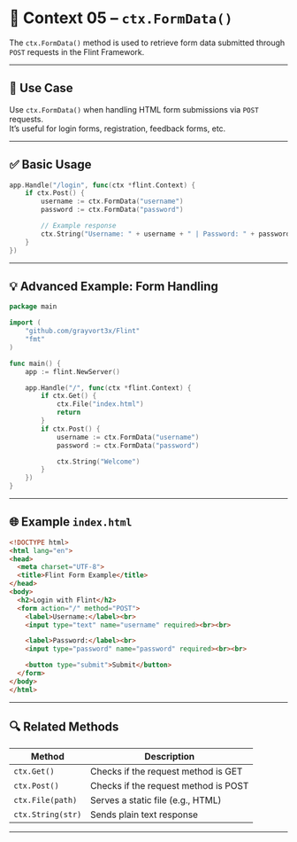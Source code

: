 # 🔹 Context 05 – `ctx.FormData()`

The `ctx.FormData()` method is used to retrieve form data submitted through `POST` requests in the Flint Framework.

---

## 🧠 Use Case

Use `ctx.FormData()` when handling HTML form submissions via `POST` requests.  
It’s useful for login forms, registration, feedback forms, etc.

---

## ✅ Basic Usage

```go
app.Handle("/login", func(ctx *flint.Context) {
    if ctx.Post() {
        username := ctx.FormData("username")
        password := ctx.FormData("password")

        // Example response
        ctx.String("Username: " + username + " | Password: " + password)
    }
})
```

---

## 💡 Advanced Example: Form Handling

```go
package main

import (
    "github.com/grayvort3x/Flint"
    "fmt"
)

func main() {
    app := flint.NewServer()

    app.Handle("/", func(ctx *flint.Context) {
        if ctx.Get() {
            ctx.File("index.html")
            return
        }
        if ctx.Post() {
            username := ctx.FormData("username")
            password := ctx.FormData("password")

            ctx.String("Welcome")
        }
    })
}
```

---

## 🌐 Example `index.html`

```html
<!DOCTYPE html>
<html lang="en">
<head>
  <meta charset="UTF-8">
  <title>Flint Form Example</title>
</head>
<body>
  <h2>Login with Flint</h2>
  <form action="/" method="POST">
    <label>Username:</label><br>
    <input type="text" name="username" required><br><br>

    <label>Password:</label><br>
    <input type="password" name="password" required><br><br>

    <button type="submit">Submit</button>
  </form>
</body>
</html>
```

---

## 🔍 Related Methods

| Method           | Description                          |
|------------------|--------------------------------------|
| `ctx.Get()`      | Checks if the request method is GET  |
| `ctx.Post()`     | Checks if the request method is POST |
| `ctx.File(path)` | Serves a static file (e.g., HTML)    |
| `ctx.String(str)`| Sends plain text response            |

---